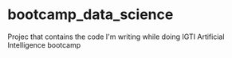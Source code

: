 # bootcamp_data_science
Projec that contains the code I'm writing while doing IGTI Artificial Intelligence bootcamp
